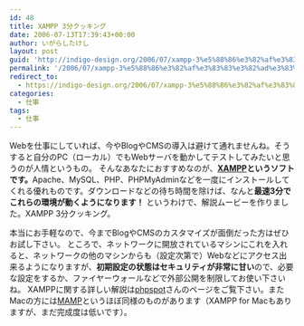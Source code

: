 ```yaml
---
id: 48
title: XAMPP 3分クッキング
date: 2006-07-13T17:39:43+00:00
author: いがらしたけし
layout: post
guid: 'http://indigo-design.org/2006/07/xampp-3%e5%88%86%e3%82%af%e3%83%83%e3%82%ad%e3%83%b3%e3%82%b0/'
permalink: '/2006/07/xampp-3%e5%88%86%e3%82%af%e3%83%83%e3%82%ad%e3%83%b3%e3%82%b0/'
redirect_to:
  - https://indigo-design.org/2006/07/xampp-3%e5%88%86%e3%82%af%e3%83%83%e3%82%ad%e3%83%b3%e3%82%b0/
categories:
  - 仕事
tags:
  - 仕事
---
```

Webを仕事にしていれば、今やBlogやCMSの導入は避けて通れませんね。そうすると自分のPC（ローカル）でもWebサーバを動かしてテストしてみたいと思うのが人情というもの。
そんなあなたにおすすめなのが、<strong><a href="http://www.apachefriends.org/en/xampp.html" target="_blank">XAMPP</a>というソフトです。</strong>Apache、MySQL、PHP、PHPMyAdminなどを一度にインストールしてくれる優れものです。ダウンロードなどの待ち時間を除けば、なんと<strong>最速3分でこれらの環境が動くようになります！</strong>
というわけで、解説ムービーを作りました。XAMPP 3分クッキング。
<div>
</div>
本当にお手軽なので、今までBlogやCMSのカスタマイズが面倒だった方はぜひお試し下さい。
ところで、ネットワークに開放されているマシンにこれを入れると、ネットワークの他のマシンからも（設定次第で）Webなどにアクセス出来るようになりますが、<strong>初期設定の状態はセキュリティが非常に甘い</strong>ので、必要な設定をするか、ファイヤーウォールなどで外部公開を制限してお使い下さいね。
XAMPPに関する詳しい解説は<a href="http://phpspot.net/php/pgXAMPP.html" target="_blank">phpspot</a>さんのページをご覧下さい。またMacの方には<a href="http://www.mamp.info/ja/home/" target="_blank">MAMP</a>というほぼ同様のものがあります（XAMPP for Macもありますが、まだ完成度は低いです）。